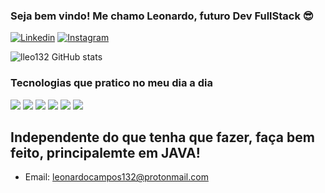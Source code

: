 ### Seja bem vindo! Me chamo Leonardo, futuro Dev FullStack 😎

[![Linkedin](https://img.shields.io/badge/LinkedIn-0077B5?style=for-the-badge&logo=linkedin&logoColor=white)](https://www.linkedin.com/in/leonardo-campos-654228236/)
[![Instagram](https://img.shields.io/badge/Instagram-E4405F?style=for-the-badge&logo=instagram&logoColor=white)](https://www.instagram.com/castrolleo_/)

![lleo132 GitHub stats](https://github-readme-stats.vercel.app/api?username=lleo132&show_icons=true&theme=dracula)

### Tecnologias que pratico no meu dia a dia

<div>
<img src="https://img.shields.io/badge/HTML5-E34F26?style=for-the-badge&logo=html5&logoColor=white"/>
<img src="https://img.shields.io/badge/CSS-239120?&style=for-the-badge&logo=css3&logoColor=white" />
<img src="https://img.shields.io/badge/JavaScript-F7DF1E?style=for-the-badge&logo=javascript&logoColor=black" />
<img src="https://img.shields.io/badge/Node.js-43853D?style=for-the-badge&logo=node.js&logoColor=whit">
<img src="https://img.shields.io/badge/TypeScript-007ACC?style=for-the-badge&logo=typescript&logoColor=white" />
<img src="https://img.shields.io/badge/Java-ED8B00?style=for-the-badge&logo=java&logoColor=white" />
</div>
 
 ## Independente do que tenha que fazer, faça bem feito, principalemte em JAVA!
 
 - Email: leonardocampos132@protonmail.com



